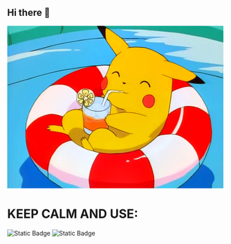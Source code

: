 ## Hi there 👋

<img src="https://github.com/PozAndkir/PozAndkir/blob/main/5fb57697d44301215cc451a657e15500aec8c15acf0e667c51da97ecd4581823.gif" alt="The Unlimited" wideth="600">





# KEEP CALM AND USE:




![Static Badge](https://img.shields.io/badge/py-shikimori-purple?style=for-the-badge&logo=shikimori)
![Static Badge](https://img.shields.io/badge/-youtube-orange?style=flat&logo=youtube)
